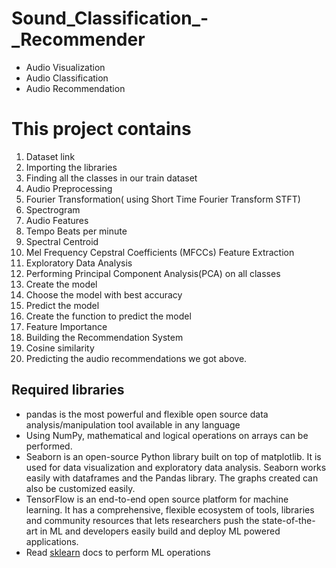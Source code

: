 # Sound_Classification_-_Recommender
* Audio Visualization
* Audio Classification
* Audio Recommendation

# **This project contains**
1. Dataset link
2. Importing the libraries
3. Finding all the classes in our train dataset
4. Audio Preprocessing
5. Fourier Transformation( using Short Time Fourier Transform STFT)
6. Spectrogram
7. Audio Features
8. Tempo Beats per minute
9. Spectral Centroid
10. Mel Frequency Cepstral Coefficients (MFCCs) Feature Extraction
11. Exploratory Data Analysis
12. Performing Principal Component Analysis(PCA) on all classes
13. Create the model
14. Choose the model with best accuracy
15. Predict the model
16. Create the function to predict the model
17. Feature Importance
18. Building the Recommendation System
19. Cosine similarity
20. Predicting the audio recommendations we got above.

## Required libraries
* pandas is the most powerful and flexible open source data analysis/manipulation tool available in any language
* Using NumPy, mathematical and logical operations on arrays can be performed. 
* Seaborn is an open-source Python library built on top of matplotlib. It is used for data visualization and exploratory data analysis. Seaborn works easily with dataframes and the Pandas library. The graphs created can also be customized easily.
* TensorFlow is an end-to-end open source platform for machine learning. It has a comprehensive, flexible ecosystem of tools, libraries and community resources that lets researchers push the state-of-the-art in ML and developers easily build and deploy ML powered applications.
* Read [sklearn](https://scikit-learn.org/stable/) docs to perform ML operations 
